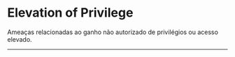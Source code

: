 # Elevation of Privilege

Ameaças relacionadas ao ganho não autorizado de privilégios ou acesso elevado.

---
<!-- 
## NFRP#03. Controle de Acesso

**Categoria STRIDE**: Elevation of Privilege

**Descrição**
Restringir o acesso a recursos conforme papéis e privilégios definidos.

**Racional**
Em IoT, múltiplos perfis coexistem (usuários, administradores, dispositivos), o que aumenta a necessidade de restrição de acessos.

**Requisitos Concretos**

* Implementar RBAC (Role-Based Access Control).
* Segmentar dispositivos em VLANs ou grupos de segurança.
* Definir políticas de acesso em gateways IoT.

**Exemplos de Aplicação**

* Smart locks com permissões diferenciadas para moradores e visitantes.
* Gateways que bloqueiam acesso administrativo a dispositivos comuns.

**Relacionamentos**

* Autenticação Forte
* Identidade Digital

**Criticidade**

* Crítico: sistemas de controle industrial.
* Alto: smart grid.
* Médio: câmeras de vigilância.
* Baixo: eletrodomésticos conectados.



---

## NFRP#10. Monitoramento Contínuo

**Categoria STRIDE**: Denial of Service, Elevation of Privilege

**Descrição**
Detectar comportamentos anômalos em dispositivos e redes IoT.

**Racional**
Ataques de DoS e intrusões são comuns em redes IoT pouco monitoradas.

**Requisitos Concretos**

* IDS leve em gateways.
* Análise de tráfego.
* Alertas automáticos.

**Exemplos de Aplicação**

* Gateway bloqueando flood de pacotes.

**Relacionamentos**

* Registro e Auditoria
* Limitação de Recursos

**Criticidade**

* Crítico: hospitais.
* Alto: transporte inteligente.
* Médio: fábricas.
* Baixo: automação residencial.



---

## NFRP#06. Atualização Segura

**Categoria STRIDE**: Tampering, Elevation of Privilege

**Descrição**
Permitir atualização segura de firmware e software embarcado.

**Racional**
Falhas em firmware expõem dispositivos a ataques graves.

**Requisitos Concretos**

* Firmware assinado digitalmente.
* OTA autenticado e criptografado.
* Rollback automático em falhas.

**Exemplos de Aplicação**

* Lâmpadas inteligentes só aceitando firmware assinado.

**Relacionamentos**

* Gestão de Chaves
* Disponibilidade

**Criticidade**

* Crítico: equipamentos médicos.
* Alto: indústrias.
* Médio: smart homes.
* Baixo: eletrodomésticos.

 -->
